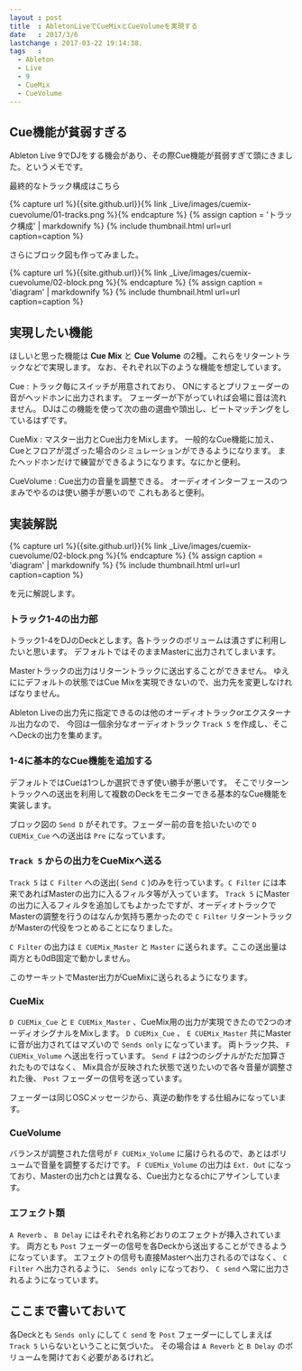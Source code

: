 ```yaml
---
layout : post
title  : AbletonLiveでCueMixとCueVolumeを実現する
date   : 2017/3/6
lastchange : 2017-03-22 19:14:38.
tags   :
  - Ableton
  - Live
  - 9
  - CueMix
  - CueVolume
---
```


## Cue機能が貧弱すぎる

Ableton Live 9でDJをする機会があり、その際Cue機能が貧弱すぎて頭にきました。というメモです。

最終的なトラック構成はこちら

{% capture url %}{{site.github.url}}{% link _Live/images/cuemix-cuevolume/01-tracks.png %}{% endcapture %}
{% assign caption = 'トラック構成' | markdownify %}
{% include thumbnail.html url=url caption=caption %}

さらにブロック図も作ってみました。

{% capture url %}{{site.github.url}}{% link _Live/images/cuemix-cuevolume/02-block.png %}{% endcapture %}
{% assign caption = 'diagram' | markdownify %}
{% include thumbnail.html url=url caption=caption %}

## 実現したい機能

ほしいと思った機能は **Cue Mix** と **Cue Volume** の2種。これらをリターントラックなどで実現します。
なお、それぞれ以下のような機能を想定しています。

Cue
: トラック毎にスイッチが用意されており、
ONにするとプリフェーダーの音がヘッドホンに出力されます。
フェーダーが下がっていれば会場に音は流れません。
DJはこの機能を使って次の曲の選曲や頭出し、ビートマッチングをしているはずです。

CueMix
: マスター出力とCue出力をMixします。
一般的なCue機能に加え、Cueとフロアが混ざった場合のシミュレーションができるようになります。
またヘッドホンだけで練習ができるようになります。なにかと便利。

CueVolume
: Cue出力の音量を調整できる。
オーディオインターフェースのつまみでやるのは使い勝手が悪いので
これもあると便利。

## 実装解説

{% capture url %}{{site.github.url}}{% link _Live/images/cuemix-cuevolume/02-block.png %}{% endcapture %}
{% assign caption = 'diagram' | markdownify %}
{% include thumbnail.html url=url caption=caption %}

を元に解説します。

### トラック1-4の出力部

トラック1-4をDJのDeckとします。各トラックのボリュームは潰さずに利用したいと思います。
デフォルトではそのままMasterに出力されてしまいます。

Masterトラックの出力はリターントラックに送出することができません。
ゆえににデフォルトの状態ではCue Mixを実現できないので、出力先を変更しなければなりません。

Ableton Liveの出力先に指定できるのは他のオーディオトラックorエクスターナル出力なので、
今回は一個余分なオーディオトラック `Track 5` を作成し、そこへDeckの出力を集めます。

### 1-4に基本的なCue機能を追加する

デフォルトではCueは1つしか選択できず使い勝手が悪いです。
そこでリターントラックへの送出を利用して複数のDeckをモニターできる基本的なCue機能を実装します。

ブロック図の `Send D` がそれです。フェーダー前の音を拾いたいので `D CUEMix_Cue` への送出は `Pre` になっています。

### `Track 5` からの出力をCueMixへ送る

`Track 5` は `C Filter` への送出( `Send C` )のみを行っています。`C Filter` には本来であればMasterの出力に入るフィルタ等が入っています。
`Track 5` にMasterの出力に入るフィルタを追加してもよかったですが、オーディオトラックでMasterの調整を行うのはなんか気持ち悪かったので
`C Filter` リターントラックがMasterの代役をつとめることになりました。

`C Filter` の出力は `E CUEMix_Master` と `Master` に送られます。ここの送出量は両方とも0dB固定で動かしません。

このサーキットでMaster出力がCueMixに送られるようになります。

### CueMix

`D CUEMix_Cue` と `E CUEMix_Master` 、CueMix用の出力が実現できたので2つのオーディオシグナルをMixします。
`D CUEMix_Cue` 、 `E CUEMix_Master` 共にMasterに音が出力されてはマズいので `Sends only` になっています。
両トラック共、 `F CUEMix_Volume` へ送出を行っています。 `Send F` は2つのシグナルがただ加算されたものではなく、
Mix具合が反映された状態で送りたいので各々音量が調整された後、 `Post` フェーダーの信号を送っています。

フェーダーは同じOSCメッセージから、真逆の動作をする仕組みになっています。

### CueVolume

バランスが調整された信号が `F CUEMix_Volume` に届けられるので、あとはボリュームで音量を調整するだけです。
`F CUEMix_Volume` の出力は `Ext. Out` になっており、Masterの出力chとは異なる、Cue出力となるchにアサインしています。

### エフェクト類

`A Reverb` 、 `B Delay` にはそれぞれ名称どおりのエフェクトが挿入されています。
両方とも `Post` フェーダーの信号を各Deckから送出することができるようになっています。
エフェクトの信号も直接Masterへ出力されるのではなく、 `C Filter` へ出力されるように、
`Sends only` になっており、 `C send` へ常に出力されるようになっています。

## ここまで書いておいて

各Deckとも `Sends only` にして `C send` を `Post` フェーダーにしてしまえば `Track 5` いらないということに気づいた。
その場合は `A Reverb` と `B Delay` のボリュームを開けておく必要があるけれど。
